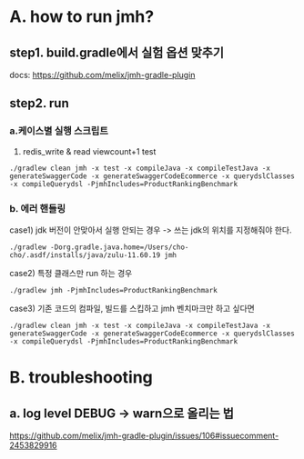 # A. how to run jmh?

## step1. build.gradle에서 실험 옵션 맞추기

docs: https://github.com/melix/jmh-gradle-plugin

## step2. run

### a.케이스별 실행 스크립트

1. redis_write & read viewcount+1 test

```
./gradlew clean jmh -x test -x compileJava -x compileTestJava -x generateSwaggerCode -x generateSwaggerCodeEcommerce -x querydslClasses -x compileQuerydsl -PjmhIncludes=ProductRankingBenchmark
```

### b. 에러 핸들링

case1) jdk 버전이 안맞아서 실행 안되는 경우 -> 쓰는 jdk의 위치를 지정해줘야 한다.

```
./gradlew -Dorg.gradle.java.home=/Users/cho-cho/.asdf/installs/java/zulu-11.60.19 jmh
```

case2) 특정 클래스만 run 하는 경우

```
./gradlew jmh -PjmhIncludes=ProductRankingBenchmark
```

case3) 기존 코드의 컴파일, 빌드를 스킵하고 jmh 벤치마크만 하고 싶다면

```
./gradlew clean jmh -x test -x compileJava -x compileTestJava -x generateSwaggerCode -x generateSwaggerCodeEcommerce -x querydslClasses -x compileQuerydsl -PjmhIncludes=ProductRankingBenchmark
```

# B. troubleshooting

## a. log level DEBUG -> warn으로 올리는 법

https://github.com/melix/jmh-gradle-plugin/issues/106#issuecomment-2453829916

